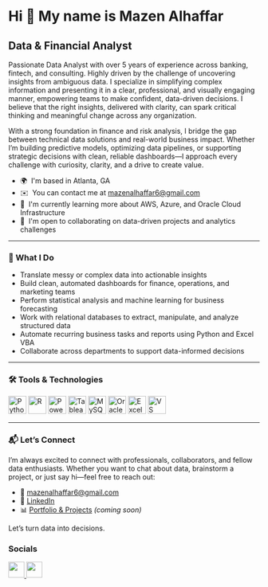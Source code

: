 Hi 👋 My name is Mazen Alhaffar
===============================

Data & Financial Analyst
------------------------

Passionate Data Analyst with over 5 years of experience across banking, fintech, and consulting. Highly driven by the challenge of uncovering insights from ambiguous data. I specialize in simplifying complex information and presenting it in a clear, professional, and visually engaging manner, empowering teams to make confident, data-driven decisions. I believe that the right insights, delivered with clarity, can spark critical thinking and meaningful change across any organization.

With a strong foundation in finance and risk analysis, I bridge the gap between technical data solutions and real-world business impact. Whether I’m building predictive models, optimizing data pipelines, or supporting strategic decisions with clean, reliable dashboards—I approach every challenge with curiosity, clarity, and a drive to create value.

* 🌍  I'm based in Atlanta, GA  
* ✉️  You can contact me at [mazenalhaffar6@gmail.com](mailto:mazenalhaffar6@gmail.com)  
* 🧠  I'm currently learning more about AWS, Azure, and Oracle Cloud Infrastructure  
* 🤝  I'm open to collaborating on data-driven projects and analytics challenges  

---

### 💼 What I Do

- Translate messy or complex data into actionable insights  
- Build clean, automated dashboards for finance, operations, and marketing teams  
- Perform statistical analysis and machine learning for business forecasting  
- Work with relational databases to extract, manipulate, and analyze structured data  
- Automate recurring business tasks and reports using Python and Excel VBA  
- Collaborate across departments to support data-informed decisions  

---

### 🛠️ Tools & Technologies

<p align="left">
  <a href="https://www.python.org/" target="_blank"><img src="https://raw.githubusercontent.com/danielcranney/readme-generator/main/public/icons/skills/python-colored.svg" width="36" height="36" alt="Python" /></a>
  <a href="https://www.r-project.org/" target="_blank"><img src="https://raw.githubusercontent.com/danielcranney/readme-generator/main/public/icons/skills/rlang-colored.svg" width="36" height="36" alt="R" /></a>
  <a href="https://powerbi.microsoft.com/" target="_blank"><img src="https://raw.githubusercontent.com/danielcranney/readme-generator/main/public/icons/skills/powerbi-colored.svg" width="36" height="36" alt="Power BI" /></a>
  <a href="https://www.tableau.com/" target="_blank"><img src="https://raw.githubusercontent.com/danielcranney/readme-generator/main/public/icons/skills/tableau-colored.svg" width="36" height="36" alt="Tableau" /></a>
  <a href="https://www.mysql.com/" target="_blank"><img src="https://raw.githubusercontent.com/danielcranney/readme-generator/main/public/icons/skills/mysql-colored.svg" width="36" height="36" alt="MySQL" /></a>
  <a href="https://www.oracle.com/" target="_blank"><img src="https://raw.githubusercontent.com/danielcranney/readme-generator/main/public/icons/skills/oracle-colored.svg" width="36" height="36" alt="Oracle" /></a>
  <a href="https://www.microsoft.com/en-us/microsoft-365/excel" target="_blank"><img src="https://raw.githubusercontent.com/danielcranney/readme-generator/main/public/icons/skills/excel-colored.svg" width="36" height="36" alt="Excel" /></a>
  <a href="https://code.visualstudio.com/" target="_blank"><img src="https://raw.githubusercontent.com/danielcranney/readme-generator/main/public/icons/skills/visualstudiocode.svg" width="36" height="36" alt="VS Code" /></a>
</p>

---

### 📬 Let’s Connect

I’m always excited to connect with professionals, collaborators, and fellow data enthusiasts. Whether you want to chat about data, brainstorm a project, or just say hi—feel free to reach out:

- 📧 [mazenalhaffar6@gmail.com](mailto:mazenalhaffar6@gmail.com)  
- 💼 [LinkedIn](https://www.linkedin.com/in/mazen-alhaffar)  
- 📊 [Portfolio & Projects](#) *(coming soon)*  

Let’s turn data into decisions.


### Socials

<p align="left"> <a href="https://www.github.com/Mazen860" target="_blank" rel="noreferrer"> <picture> <source media="(prefers-color-scheme: dark)" srcset="https://raw.githubusercontent.com/danielcranney/readme-generator/main/public/icons/socials/github-dark.svg" /> <source media="(prefers-color-scheme: light)" srcset="https://raw.githubusercontent.com/danielcranney/readme-generator/main/public/icons/socials/github.svg" /> <img src="https://raw.githubusercontent.com/danielcranney/readme-generator/main/public/icons/socials/github.svg" width="32" height="32" /> </picture> </a> <a href="https://www.linkedin.com/in/mazen-alhaffar" target="_blank" rel="noreferrer"> <picture> <source media="(prefers-color-scheme: dark)" srcset="https://raw.githubusercontent.com/danielcranney/readme-generator/main/public/icons/socials/linkedin-dark.svg" /> <source media="(prefers-color-scheme: light)" srcset="https://raw.githubusercontent.com/danielcranney/readme-generator/main/public/icons/socials/linkedin.svg" /> <img src="https://raw.githubusercontent.com/danielcranney/readme-generator/main/public/icons/socials/linkedin.svg" width="32" height="32" /> </picture> </a></p>
